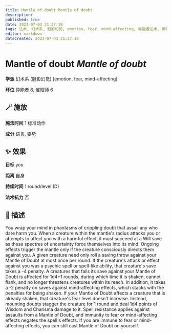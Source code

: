 ```yaml
---
title: Mantle of doubt Mantle of doubt
description: 
published: true
date: 2023-07-03 21:37:18
tags: 法术, 幻术系, 魅影幻觉, emotion, fear, mind-affecting, 异能者法术, 8环法术, 催眠师法术, 6环法术
editor: markdown
dateCreated: 2023-07-03 21:37:18
---
```


# **Mantle of doubt** *Mantle of doubt*

**学派** 幻术系 (魅影幻觉) \[emotion, fear, mind-affecting\] 

**环位** 异能者 8, 催眠师 6

## 🪄 施放

**施法时间** 1 标准动作

**成分** 语言, 姿势

## ✨ 效果 

**目标** you 

**距离** 自身  

**持续时间** 1 round/level (D) 

**法术抗力** 否

## 📖 描述

You wrap your mind in phantasms of crippling doubt that assail any who dare harm you. When a creature within the mantle's radius attacks you or attempts to affect you with a harmful effect, it must succeed at a Will save as these spectres of uncertainty force themselves into its mind. Ongoing effects trigger the mantle only if the creature consciously directs them against you. A given creature need only roll a saving throw against your Mantle of Doubt at most once per round. If the creature's attack or effect against you was a psychic spell or spell-like ability, that creature's save takes a -4 penalty. A creatures that fails its save against your Mantle of Doubt is affected for 1d4+1 rounds, during which time it is shaken, cannot flank, and no longer threatens creatures within its reach. In addition, it takes a -2 penalty on saves against mind-affecting effects, which stacks with the penalties for being shaken. If your Mantle of Doubt affects a creature that is already shaken, that creature's fear level doesn't increase. Instead, mounting doubts stagger the creature for 1 round and deal 1d4 points of Wisdom and Charisma damage to it.  Spell resistance applies against assaults from a Mantle of Doubt, and immunity to fear or mind-affecting effects negates the spell's effects. If you are immune to fear or mind-affecting effects, you can still cast Mantle of Doubt on yourself.
    